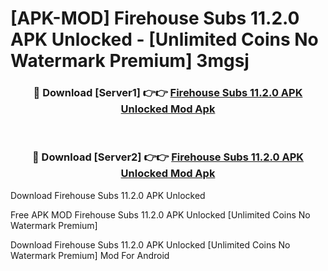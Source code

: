 # [APK-MOD] Firehouse Subs 11.2.0 APK Unlocked - [Unlimited Coins No Watermark Premium] 3mgsj



<div align="center">
<h3>🔴 Download [Server1] 👉👉 <a href="https://momento.my/?title=Firehouse_Subs_11.2.0_APK_Unlocked">Firehouse Subs 11.2.0 APK Unlocked Mod Apk</a></h3><br>

<h3>🔴 Download [Server2] 👉👉 <a href="https://momento.my/?title=Firehouse_Subs_11.2.0_APK_Unlocked">Firehouse Subs 11.2.0 APK Unlocked Mod Apk</a></h3>
</div>



Download Firehouse Subs 11.2.0 APK Unlocked 

Free APK MOD Firehouse Subs 11.2.0 APK Unlocked [Unlimited Coins No Watermark Premium]

Download Firehouse Subs 11.2.0 APK Unlocked [Unlimited Coins No Watermark Premium] Mod For Android
